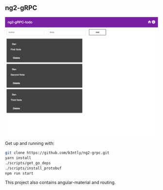 ## ng2-gRPC

![Screenshot](./screenshot.png)

Get up and running with:

```bash
git clone https://github.com/b3ntly/ng2-grpc.git
yarn install 
./scripts/get_go_deps
./scripts/install_protobuf
npm run start
```

This project also contains angular-material and routing.